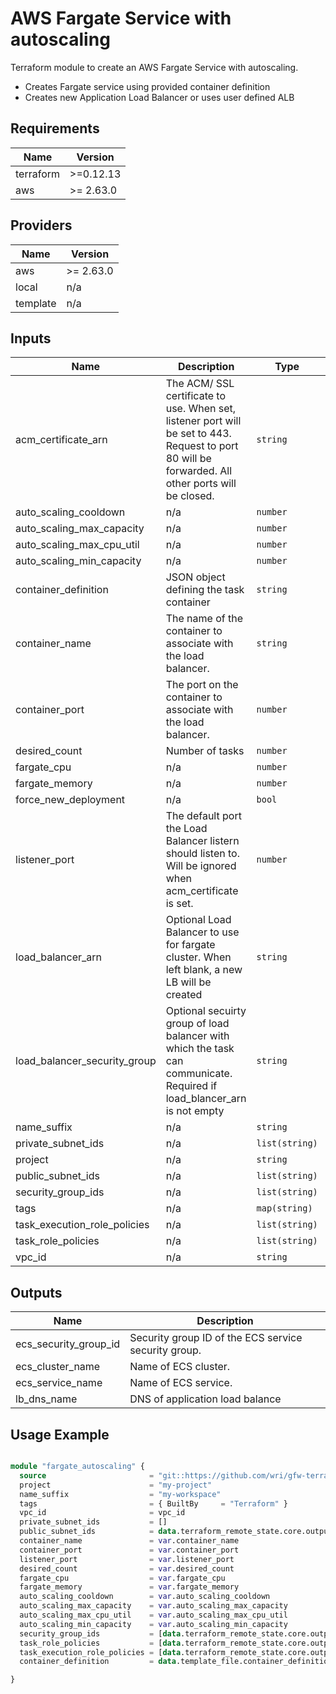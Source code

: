 # AWS Fargate Service with autoscaling

Terraform module to create an AWS Fargate Service with autoscaling.

- Creates Fargate service using provided container definition 
- Creates new Application Load Balancer or uses user defined ALB

## Requirements

| Name | Version |
|------|---------|
| terraform | >=0.12.13 |
| aws | >= 2.63.0 |

## Providers

| Name | Version |
|------|---------|
| aws | >= 2.63.0 |
| local | n/a |
| template | n/a |

## Inputs

| Name | Description | Type | Default | Required |
|------|-------------|------|---------|:--------:|
| acm\_certificate\_arn | The ACM/ SSL certificate to use. When set, listener port will be set to 443. Request to port 80 will be forwarded. All other ports will be closed. | `string` | `null` | no |
| auto\_scaling\_cooldown | n/a | `number` | `300` | no |
| auto\_scaling\_max\_capacity | n/a | `number` | `1` | no |
| auto\_scaling\_max\_cpu\_util | n/a | `number` | `75` | no |
| auto\_scaling\_min\_capacity | n/a | `number` | `1` | no |
| container\_definition | JSON object defining the task container | `string` | n/a | yes |
| container\_name | The name of the container to associate with the load balancer. | `string` | n/a | yes |
| container\_port | The port on the container to associate with the load balancer. | `number` | n/a | yes |
| desired\_count | Number of tasks | `number` | `1` | no |
| fargate\_cpu | n/a | `number` | `1` | no |
| fargate\_memory | n/a | `number` | `512` | no |
| force\_new\_deployment | n/a | `bool` | `true` | no |
| listener\_port | The default port the Load Balancer listern should listen to. Will be ignored when acm\_certificate is set. | `number` | `80` | no |
| load\_balancer\_arn | Optional Load Balancer to use for fargate cluster. When left blank, a new LB will be created | `string` | `""` | no |
| load\_balancer\_security\_group | Optional secuirty group of load balancer with which the task can communicate. Required if load\_blancer\_arn is not empty | `string` | `""` | no |
| name\_suffix | n/a | `string` | `""` | no |
| private\_subnet\_ids | n/a | `list(string)` | n/a | yes |
| project | n/a | `string` | n/a | yes |
| public\_subnet\_ids | n/a | `list(string)` | n/a | yes |
| security\_group\_ids | n/a | `list(string)` | n/a | yes |
| tags | n/a | `map(string)` | n/a | yes |
| task\_execution\_role\_policies | n/a | `list(string)` | `[]` | no |
| task\_role\_policies | n/a | `list(string)` | `[]` | no |
| vpc\_id | n/a | `string` | n/a | yes |

## Outputs

| Name | Description |
|------|-------------|
| ecs\_security\_group\_id | Security group ID of the ECS service security group. |
| ecs\_cluster\_name | Name of ECS cluster. |
| ecs\_service\_name | Name of ECS service. |
| lb\_dns\_name | DNS of application load balance |




## Usage Example

```terraform

module "fargate_autoscaling" {
  source                       = "git::https://github.com/wri/gfw-terraform-modules.git//modules/fargate_autoscaling"
  project                      = "my-project"
  name_suffix                  = "my-workspace"
  tags                         = { BuiltBy     = "Terraform" }
  vpc_id                       = vpc_id
  private_subnet_ids           = []
  public_subnet_ids            = data.terraform_remote_state.core.outputs.public_subnet_ids
  container_name               = var.container_name
  container_port               = var.container_port
  listener_port                = var.listener_port
  desired_count                = var.desired_count
  fargate_cpu                  = var.fargate_cpu
  fargate_memory               = var.fargate_memory
  auto_scaling_cooldown        = var.auto_scaling_cooldown
  auto_scaling_max_capacity    = var.auto_scaling_max_capacity
  auto_scaling_max_cpu_util    = var.auto_scaling_max_cpu_util
  auto_scaling_min_capacity    = var.auto_scaling_min_capacity
  security_group_ids           = [data.terraform_remote_state.core.outputs.postgresql_security_group_id]
  task_role_policies           = [data.terraform_remote_state.core.outputs.iam_policy_s3_write_data-lake_arn]
  task_execution_role_policies = [data.terraform_remote_state.core.outputs.secrets_postgresql-reader_policy_arn, data.terraform_remote_state.core.outputs.secrets_postgresql-writer_policy_arn]
  container_definition         = data.template_file.container_definition.rendered

}

```